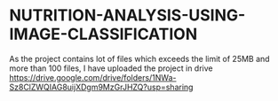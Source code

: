 # NUTRITION-ANALYSIS-USING-IMAGE-CLASSIFICATION

As the project contains lot of files which exceeds the limit of 25MB and more than 100 files, I have uploaded the project in drive
https://drive.google.com/drive/folders/1NWa-Sz8ClZWQIAG8uijXDgm9MzGrJHZQ?usp=sharing
